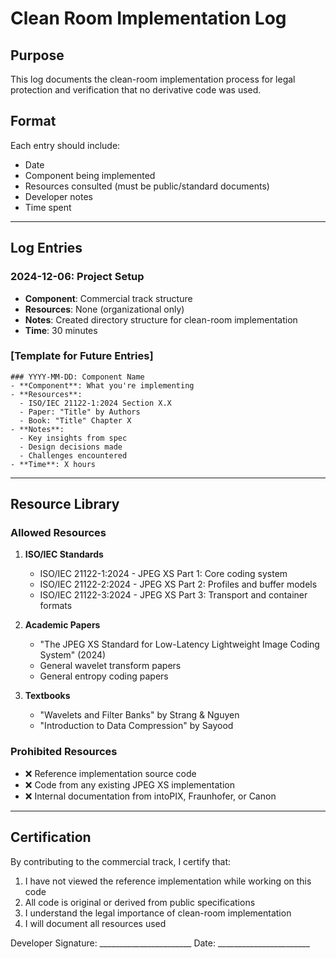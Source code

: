 # Clean Room Implementation Log

## Purpose
This log documents the clean-room implementation process for legal protection and verification that no derivative code was used.

## Format
Each entry should include:
- Date
- Component being implemented
- Resources consulted (must be public/standard documents)
- Developer notes
- Time spent

---

## Log Entries

### 2024-12-06: Project Setup
- **Component**: Commercial track structure
- **Resources**: None (organizational only)
- **Notes**: Created directory structure for clean-room implementation
- **Time**: 30 minutes

### [Template for Future Entries]
```
### YYYY-MM-DD: Component Name
- **Component**: What you're implementing
- **Resources**:
  - ISO/IEC 21122-1:2024 Section X.X
  - Paper: "Title" by Authors
  - Book: "Title" Chapter X
- **Notes**:
  - Key insights from spec
  - Design decisions made
  - Challenges encountered
- **Time**: X hours
```

---

## Resource Library

### Allowed Resources
1. **ISO/IEC Standards**
   - ISO/IEC 21122-1:2024 - JPEG XS Part 1: Core coding system
   - ISO/IEC 21122-2:2024 - JPEG XS Part 2: Profiles and buffer models
   - ISO/IEC 21122-3:2024 - JPEG XS Part 3: Transport and container formats

2. **Academic Papers**
   - "The JPEG XS Standard for Low-Latency Lightweight Image Coding System" (2024)
   - General wavelet transform papers
   - General entropy coding papers

3. **Textbooks**
   - "Wavelets and Filter Banks" by Strang & Nguyen
   - "Introduction to Data Compression" by Sayood

### Prohibited Resources
- ❌ Reference implementation source code
- ❌ Code from any existing JPEG XS implementation
- ❌ Internal documentation from intoPIX, Fraunhofer, or Canon

---

## Certification

By contributing to the commercial track, I certify that:
1. I have not viewed the reference implementation while working on this code
2. All code is original or derived from public specifications
3. I understand the legal importance of clean-room implementation
4. I will document all resources used

Developer Signature: _______________________
Date: _______________________
